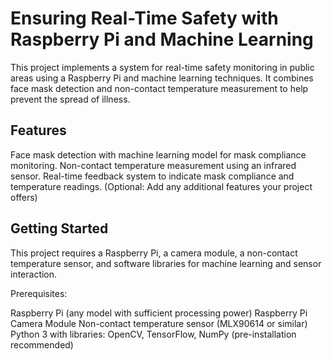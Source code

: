 # Ensuring Real-Time Safety with Raspberry Pi and Machine Learning

This project implements a system for real-time safety monitoring in public areas using a Raspberry Pi and machine learning techniques. It combines face mask detection and non-contact temperature measurement to help prevent the spread of illness.

## Features

Face mask detection with machine learning model for mask compliance monitoring.
Non-contact temperature measurement using an infrared sensor.
Real-time feedback system to indicate mask compliance and temperature readings.
(Optional: Add any additional features your project offers)
## Getting Started

This project requires a Raspberry Pi, a camera module, a non-contact temperature sensor, and software libraries for machine learning and sensor interaction.

Prerequisites:

Raspberry Pi (any model with sufficient processing power)
Raspberry Pi Camera Module
Non-contact temperature sensor (MLX90614 or similar)
Python 3 with libraries: OpenCV, TensorFlow, NumPy (pre-installation recommended)

